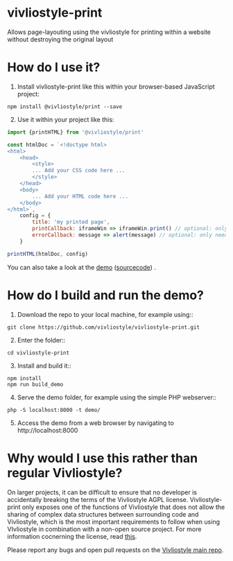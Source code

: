 # vivliostyle-print
Allows page-layouting using the vivliostyle for printing within a website without destroying the original layout


How do I use it?
======

1. Install vivliostyle-print like this within your browser-based JavaScript project:

```
npm install @vivliostyle/print --save
```

2. Use it within your project like this:

```js
import {printHTML} from '@vivliostyle/print'

const htmlDoc = `<!doctype html>
<html>
    <head>
        <style>
        ... Add your CSS code here ...
        </style>
    </head>
    <body>
        ... Add your HTML code here ...
    </body>
</html>`,
    config = {
        title: 'my printed page',
        printCallback: iframeWin => iframeWin.print() // optional: only needed if calling something other than window.print() for printing.
        errorCallback: message => alert(message) // optional: only needed if you want to handle errors.
    }

printHTML(htmlDoc, config)

```

You can also take a look at the [demo](https://vivliostyle.github.io/vivliostyle-print/) ([sourcecode](/demo)) .

How do I build and run the demo?
======

1. Download the repo to your local machine, for example using::

```
git clone https://github.com/vivliostyle/vivliostyle-print.git
```

2. Enter the folder::

```
cd vivliostyle-print
```

3. Install and build it::

```
npm install
npm run build_demo
```

4. Serve the demo folder, for example using the simple PHP webserver::

```
php -S localhost:8000 -t demo/
```

5. Access the demo from a web browser by navigating to http://localhost:8000


Why would I use this rather than regular Vivliostyle?
======

On larger projects, it can be difficult to ensure that no developer is accidentally
breaking the terms of the Vivliostyle AGPL license. Vivliostyle-print only exposes
one of the functions of Vivliostyle that does not allow the sharing of complex data
structures between surrounding code and Vivliostyle, which is the most important
requirements to follow when using VIvliostyle in combination with a non-open source
project. For more information cocnerning the license, read
[this](https://vivliostyle.org/faq/#vivliostyle-license-faq).

Please report any bugs and open pull requests on the
[Vivliostyle main repo](https://github.com/vivliostyle/vivliostyle.js).
